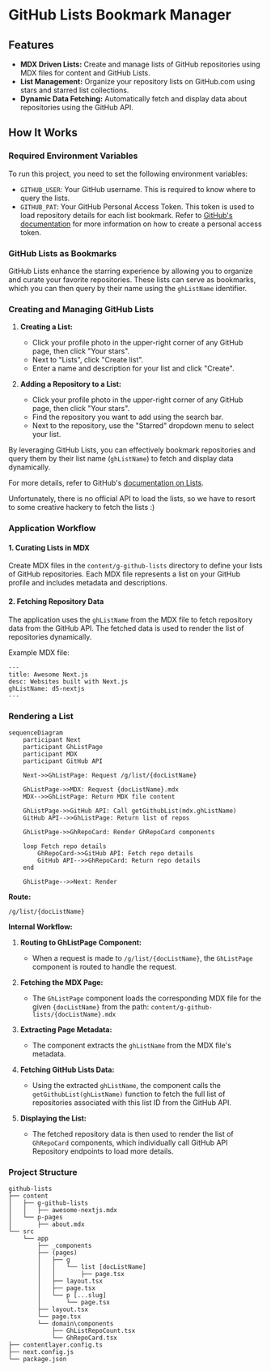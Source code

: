 # GitHub Lists Bookmark Manager

## Features

-   **MDX Driven Lists:** Create and manage lists of GitHub repositories using MDX files for content and GitHub Lists.
-   **List Management:** Organize your repository lists on GitHub.com using stars and starred list collections.
-   **Dynamic Data Fetching:** Automatically fetch and display data about repositories using the GitHub API.

## How It Works

### Required Environment Variables

To run this project, you need to set the following environment variables:

-   `GITHUB_USER`: Your GitHub username. This is required to know where to query the lists.
-   `GITHUB_PAT`: Your GitHub Personal Access Token. This token is used to load repository details for each list bookmark. Refer to [GitHub's documentation](https://docs.github.com/en/authentication/keeping-your-account-and-data-secure/managing-your-personal-access-tokens) for more information on how to create a personal access token.

### GitHub Lists as Bookmarks

GitHub Lists enhance the starring experience by allowing you to organize and curate your favorite repositories. These lists can serve as bookmarks, which you can then query by their name using the `ghListName` identifier.

### Creating and Managing GitHub Lists

1. **Creating a List:**

    - Click your profile photo in the upper-right corner of any GitHub page, then click "Your stars".
    - Next to "Lists", click "Create list".
    - Enter a name and description for your list and click "Create".

2. **Adding a Repository to a List:**
    - Click your profile photo in the upper-right corner of any GitHub page, then click "Your stars".
    - Find the repository you want to add using the search bar.
    - Next to the repository, use the "Starred" dropdown menu to select your list.

By leveraging GitHub Lists, you can effectively bookmark repositories and query them by their list name (`ghListName`) to fetch and display data dynamically.

For more details, refer to GitHub's [documentation on Lists](https://docs.github.com/en).

Unfortunately, there is no official API to load the lists, so we have to resort to some creative hackery to fetch the lists :)

### Application Workflow

#### 1. Curating Lists in MDX

Create MDX files in the `content/g-github-lists` directory to define your lists of GitHub repositories. Each MDX file represents a list on your GitHub profile and includes metadata and descriptions.

#### 2. Fetching Repository Data

The application uses the `ghListName` from the MDX file to fetch repository data from the GitHub API. The fetched data is used to render the list of repositories dynamically.

Example MDX file:

```mdx
---
title: Awesome Next.js
desc: Websites built with Next.js
ghListName: d5-nextjs
---
```

### Rendering a List

```mermaid
sequenceDiagram
    participant Next
    participant GhListPage
    participant MDX
    participant GitHub API

    Next->>GhListPage: Request /g/list/{docListName}

    GhListPage->>MDX: Request {docListName}.mdx
    MDX-->>GhListPage: Return MDX file content

    GhListPage->>GitHub API: Call getGithubList(mdx.ghListName)
    GitHub API-->>GhListPage: Return list of repos

    GhListPage->>GhRepoCard: Render GhRepoCard components

    loop Fetch repo details
        GhRepoCard->>GitHub API: Fetch repo details
        GitHub API-->>GhRepoCard: Return repo details
    end

    GhListPage-->>Next: Render

```

**Route:**

```
/g/list/{docListName}
```

**Internal Workflow:**

1. **Routing to GhListPage Component:**

    - When a request is made to `/g/list/{docListName}`, the `GhListPage` component is routed to handle the request.

2. **Fetching the MDX Page:**

    - The `GhListPage` component loads the corresponding MDX file for the given `{docListName}` from the path: `content/g-github-lists/{docListName}.mdx`

3. **Extracting Page Metadata:**

    - The component extracts the `ghListName` from the MDX file's metadata.

4. **Fetching GitHub Lists Data:**

    - Using the extracted `ghListName`, the component calls the `getGithubList(ghListName)` function to fetch the full list of repositories associated with this list ID from the GitHub API.

5. **Displaying the List:**
    - The fetched repository data is then used to render the list of `GhRepoCard` components, which individually call GitHub API Repository endpoints to load more details.

### Project Structure

```
github-lists
├── content
│   ├── g-github-lists
│   │   ├── awesome-nextjs.mdx
│   └── p-pages
│       ├── about.mdx
└── src
    └── app
        ├── _components
        ├── (pages)
        │   ├── g
        │   │   └── list [docListName]
        │   │       ├── page.tsx
        │   ├── layout.tsx
        │   ├── page.tsx
        │   └── p [...slug]
        │       └── page.tsx
        ├── layout.tsx
        └── page.tsx
        └── domain\components
            ├── GhListRepoCount.tsx
            └── GhRepoCard.tsx
├── contentlayer.config.ts
├── next.config.js
└── package.json
```
